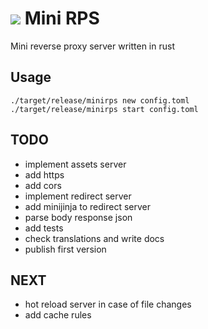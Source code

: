# ![](favicon.ico)  Mini RPS
Mini reverse proxy server written in rust

## Usage
```
./target/release/minirps new config.toml
./target/release/minirps start config.toml
```

## TODO
 - implement assets server
 - add https
 - add cors
 - implement redirect server
 - add minijinja to redirect server
 - parse body response json
 - add tests
 - check translations and write docs
 - publish first version

## NEXT
 - hot reload server in case of file changes
 - add cache rules
